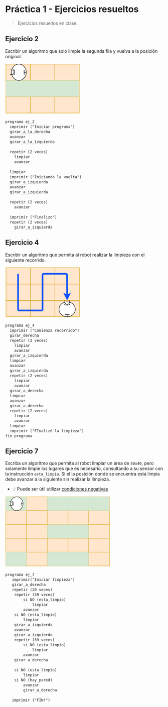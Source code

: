 # Práctica 1 - Ejercicios resueltos

> Ejercicios resueltos en clase.



## Ejercicio 2 

Escribir un algoritmo que solo limpie la segunda fila y vuelva a la posición original.

![](../img/pr1/aspiradora_2da_fila.png)

```
programa ej_2
  imprimir ("Iniciar programa")
  girar_a_la_derecha
  avanzar
  girar_a_la_izquierda
  
  repetir (2 veces)
	limpiar
	avanzar
  
  limpiar
  imprimir ("Iniciando la vuelta")
  girar_a_izquierda
  avanzar
  girar_a_izquierda

  repetir (2 veces)
    avanzar
  
  imprimir ("Finalizo")
  repetir (2 veces)
    girar_a_izquierda
```

## Ejercicio 4


Escribir un algoritmo que permita al robot realizar la limpieza con el siguiente recorrido.

![](../img/pr1/aspiradora_ej3.png)


```
programa ej_4
  imprimir ("Comienza recorrido")
  girar_derecha
  repetir (2 veces)
    limpiar
    avanzar
  girar_a_izquierda
  limpiar
  avanzar
  girar_a_izquierda
  repetir (2 veces)
    limpiar
    avanzar
  girar_a_derecha
  limpiar
  avanzar
  girar_a_derecha
  repetir (2 veces)
    limpiar
    avanzar
  limpiar
  imprimir ("FInalizó la limpieza")
fin programa
```

## Ejercicio 7

Escriba un algoritmo que permita al robot limpiar un área de `40x40`, pero solamente limpie los lugares que es necesario, consultando a su sensor con la instrucción `esta_limpio`. Si el la posición donde se encuentra está limpia debe avanzar a la siguiente sin realizar la limpieza.

- :bulb: Puede ser útil utilizar <a href="https://programacion.concristian.com.ar/clase1.html#/condicionales_negativas" target="_blank">condiciones negativas</a>

![](../img/pr1/aspiradora_random.png)

```
programa ej_7
   imprimir("Iniciar limpieza")
   girar_a_derecha
   repetir (20 veces)
	repetir (39 veces)
		si NO (esta_limpio)
			limpiar
		avanzar
	si NO (esta_limpio)
		limpiar
	girar_a_izquierda
	avanzar
	girar_a_izquierda
	repetir (39 veces)
		si NO (esta_limpio)
			limpiar	
		avanzar
	girar_a_derecha
	
	si NO (esta_limpio)
		limpiar
	si NO (hay_pared)
		avanzar
		girar_a_derecha
	
   imprimir ("FIN!")
```
